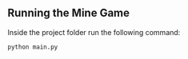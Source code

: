 ##  Running the Mine Game
Inside the project folder run the following command:
```bash
python main.py
```
